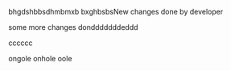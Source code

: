 bhgdshbbsdhmbmxb
bxghbsbsNew changes done by developer

some more changes dondddddddeddd


cccccc

ongole
onhole
oole
